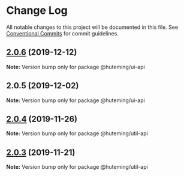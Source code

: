 # Change Log

All notable changes to this project will be documented in this file.
See [Conventional Commits](https://conventionalcommits.org) for commit guidelines.

## [2.0.6](https://github.com/huteming/huteming-ui/compare/@huteming/ui-api@2.0.5...@huteming/ui-api@2.0.6) (2019-12-12)

**Note:** Version bump only for package @huteming/ui-api





## 2.0.5 (2019-12-02)

**Note:** Version bump only for package @huteming/ui-api





## [2.0.4](https://github.com/huteming/huteming-ui/compare/@huteming/util-api@2.0.3...@huteming/util-api@2.0.4) (2019-11-26)

**Note:** Version bump only for package @huteming/util-api





## [2.0.3](https://github.com/huteming/huteming-ui/compare/@huteming/util-api@2.0.2...@huteming/util-api@2.0.3) (2019-11-21)

**Note:** Version bump only for package @huteming/util-api
